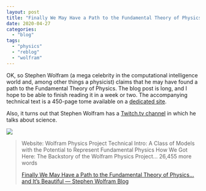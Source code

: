 ```yaml
---
layout: post
title: "Finally We May Have a Path to the Fundamental Theory of Physics…  and It’s Beautiful — Stephen Wolfram Blog"
date: 2020-04-27
categories: 
  - "blog"
tags: 
  - "physics"
  - "reblog"
  - "wolfram"
---
```


OK, so Stephen Wolfram (a mega celebrity in the computational intelligence world and, among other things a physicist) claims that he may have found a path to the Fundamental Theory of Physics. The blog post is long, and I hope to be able to finish reading it in a week or two. The accompanying technical text is a 450-page tome available on a [dedicated site](https://www.wolframphysics.org/technical-introduction/).

Also, it turns out that Stephen Wolfram has a [Twitch.tv channel](https://www.twitch.tv/stephen_wolfram) in which he talks about science.

![](/assets/images/2020/04/swblog-2036-explainer.png?quality=80&ssl=1&strip=info&w=1600)

> Website: Wolfram Physics Project Technical Intro: A Class of Models with the Potential to Represent Fundamental Physics How We Got Here: The Backstory of the Wolfram Physics Project… 26,455 more words
> 
> [Finally We May Have a Path to the Fundamental Theory of Physics… and It’s Beautiful — Stephen Wolfram Blog](https://writings.stephenwolfram.com/2020/04/finally-we-may-have-a-path-to-the-fundamental-theory-of-physics-and-its-beautiful/)
